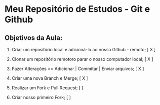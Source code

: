 # Meu Repositório de Estudos - Git e Github

## Objetivos da Aula:

1. Criar um repositório local e adicioná-lo ao nosso Github - remoto; [ X ]

2. Clonar um repositório remotoro parar o nosso computador local; [ X ]

3. Fazer Alterações >> Adicionar | Commitar | Enviar arquivos; [ X ]

4. Criar uma nova Branch e Merge; [ X ]

5. Realizar um Fork e Pull Request; [ ]

7. Criar nosso primeiro Fork; [ ]